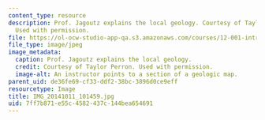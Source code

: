 ```yaml
---
content_type: resource
description: Prof. Jagoutz explains the local geology. Courtesy of Taylor Perron.
  Used with permission.
file: https://ol-ocw-studio-app-qa.s3.amazonaws.com/courses/12-001-introduction-to-geology-fall-2013/7ff7b871e55c4582437c144bea654691_IMG_20141011_101459.jpg
file_type: image/jpeg
image_metadata:
  caption: Prof. Jagoutz explains the local geology.
  credit: Courtesy of Taylor Perron. Used with permission.
  image-alt: An instructor points to a section of a geologic map.
parent_uid: de36fe69-cf33-ddf2-38bc-3896d0ce9eff
resourcetype: Image
title: IMG_20141011_101459.jpg
uid: 7ff7b871-e55c-4582-437c-144bea654691
---
```

